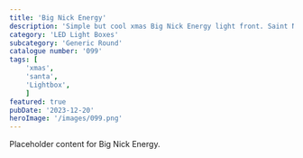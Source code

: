 ```yaml
---
title: 'Big Nick Energy'
description: 'Simple but cool xmas Big Nick Energy light front. Saint Nick pops out in this Generic Round light.'
category: 'LED Light Boxes'
subcategory: 'Generic Round'
catalogue number: '099'
tags: [
    'xmas', 
    'santa',
    'Lightbox', 
    ]
featured: true
pubDate: '2023-12-20'
heroImage: '/images/099.png'
---
```


Placeholder content for Big Nick Energy.
